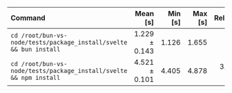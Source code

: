| Command | Mean [s] | Min [s] | Max [s] | Relative |
|:---|---:|---:|---:|---:|
| `cd /root/bun-vs-node/tests/package_install/svelte && bun install` | 1.229 ± 0.143 | 1.126 | 1.655 | 1.00 |
| `cd /root/bun-vs-node/tests/package_install/svelte && npm install` | 4.521 ± 0.101 | 4.405 | 4.878 | 3.68 ± 0.43 |
